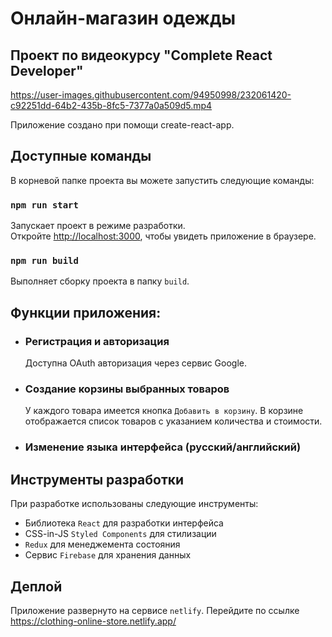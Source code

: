 # Онлайн-магазин одежды 
## Проект по видеокурсу "Complete React Developer"

https://user-images.githubusercontent.com/94950998/232061420-c92251dd-64b2-435b-8fc5-7377a0a509d5.mp4

Приложение создано при помощи create-react-app.

## Доступные команды

В корневой папке проекта вы можете запустить следующие команды:

### `npm run start`

Запускает проект в режиме разработки. \
Откройте [http://localhost:3000](http://localhost:3000), чтобы увидеть приложение в браузере.

### `npm run build`

Выполняет сборку проекта в папку `build`.

## Функции приложения:

- ### Регистрация и авторизация

  Доступна OAuth авторизация через сервис Google.

- ### Создание корзины выбранных товаров
  У каждого товара имеется кнопка `Добавить в корзину`. В корзине отображается список товаров с указанием количества и стоимости.

- ### Изменение языка интерфейса (русский/английский)

## Инструменты разработки

При разработке использованы следующие инструменты:
- Библиотека `React` для разработки интерфейса
- CSS-in-JS `Styled Components` для стилизации
- `Redux` для менеджемента состояния
- Сервис `Firebase` для хранения данных

## Деплой

Приложение развернуто на сервисе `netlify`. Перейдите по ссылке https://clothing-online-store.netlify.app/
